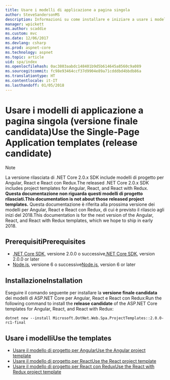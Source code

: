 ```yaml
---
title: Usare i modelli di applicazione a pagina singola
author: SteveSandersonMS
description: Informazioni su come installare e iniziare a usare i modelli di progetto di applicazioni a pagina singola della versione finale candidata di ASP.NET Core.
manager: wpickett
ms.author: scaddie
ms.custom: mvc
ms.date: 12/06/2017
ms.devlang: csharp
ms.prod: aspnet-core
ms.technology: aspnet
ms.topic: article
uid: spa/index
ms.openlocfilehash: 0ac3803aabdc148401b9d5b614645a8560c9a089
ms.sourcegitcommit: fc98e93464ccf37d9904e89a71cdddbd4bbdb86a
ms.translationtype: HT
ms.contentlocale: it-IT
ms.lasthandoff: 01/05/2018
---
```

# <a name="use-the-single-page-application-templates-release-candidate"></a><span data-ttu-id="6eba1-103">Usare i modelli di applicazione a pagina singola (versione finale candidata)</span><span class="sxs-lookup"><span data-stu-id="6eba1-103">Use the Single-Page Application templates (release candidate)</span></span>

> [!NOTE]
> <span data-ttu-id="6eba1-104">La versione rilasciata di .NET Core 2.0.x SDK include modelli di progetto per Angular, React e React con Redux.</span><span class="sxs-lookup"><span data-stu-id="6eba1-104">The released .NET Core 2.0.x SDK includes project templates for Angular, React, and React with Redux.</span></span> <span data-ttu-id="6eba1-105">**Questa documentazione non riguarda questi modelli di progetto rilasciati.**</span><span class="sxs-lookup"><span data-stu-id="6eba1-105">**This documentation is not about those released project templates.**</span></span> <span data-ttu-id="6eba1-106">Questa documentazione è riferita alla prossima versione dei modelli per Angular, React e React con Redux, di cui è previsto il rilascio agli inizi del 2018.</span><span class="sxs-lookup"><span data-stu-id="6eba1-106">This documentation is for the next version of the Angular, React, and React with Redux templates, which we hope to ship in early 2018.</span></span>

## <a name="prerequisites"></a><span data-ttu-id="6eba1-107">Prerequisiti</span><span class="sxs-lookup"><span data-stu-id="6eba1-107">Prerequisites</span></span>

* <span data-ttu-id="6eba1-108">[.NET Core SDK](https://www.microsoft.com/net/download), versione 2.0.0 o successive</span><span class="sxs-lookup"><span data-stu-id="6eba1-108">[.NET Core SDK](https://www.microsoft.com/net/download), version 2.0.0 or later</span></span>
* <span data-ttu-id="6eba1-109">[Node.js](https://nodejs.org), versione 6 o successive</span><span class="sxs-lookup"><span data-stu-id="6eba1-109">[Node.js](https://nodejs.org), version 6 or later</span></span>

## <a name="installation"></a><span data-ttu-id="6eba1-110">Installazione</span><span class="sxs-lookup"><span data-stu-id="6eba1-110">Installation</span></span>

<span data-ttu-id="6eba1-111">Eseguire il comando seguente per installare la  **versione finale candidata** dei modelli di ASP.NET Core per Angular, React e React con Redux:</span><span class="sxs-lookup"><span data-stu-id="6eba1-111">Run the following command to install the **release candidate** of the ASP.NET Core templates for Angular, React, and React with Redux:</span></span>

```console
dotnet new --install Microsoft.DotNet.Web.Spa.ProjectTemplates::2.0.0-rc1-final
```

## <a name="use-the-templates"></a><span data-ttu-id="6eba1-112">Usare i modelli</span><span class="sxs-lookup"><span data-stu-id="6eba1-112">Use the templates</span></span>

- [<span data-ttu-id="6eba1-113">Usare il modello di progetto per Angular</span><span class="sxs-lookup"><span data-stu-id="6eba1-113">Use the Angular project template</span></span>](xref:spa/angular)
- [<span data-ttu-id="6eba1-114">Usare il modello di progetto per React</span><span class="sxs-lookup"><span data-stu-id="6eba1-114">Use the React project template</span></span>](xref:spa/react)
- [<span data-ttu-id="6eba1-115">Usare il modello di progetto per React con Redux</span><span class="sxs-lookup"><span data-stu-id="6eba1-115">Use the React with Redux project template</span></span>](xref:spa/react-with-redux)
